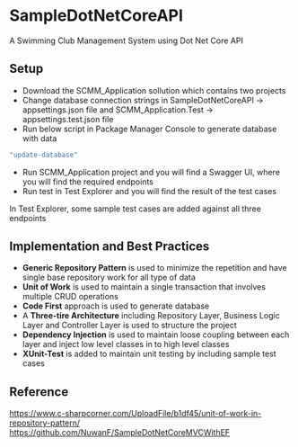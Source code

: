 # SampleDotNetCoreAPI
A Swimming Club Management System using Dot Net Core API

## Setup
* Download the SCMM_Application sollution which contains two projects
* Change database connection strings in SampleDotNetCoreAPI -> appsettings.json file and SCMM_Application.Test -> appsettings.test.json file
* Run below script in Package Manager Console to generate database with data
```bash
"update-database"
```
* Run SCMM_Application project and you will find a Swagger UI, where you will find the required endpoints
* Run test in Test Explorer and you will find the result of the test cases

In Test Explorer, some sample test cases are added against all three endpoints

## Implementation and Best Practices
* **Generic Repository Pattern** is used to minimize the repetition and have single base repository work for all type of data
* **Unit of Work** is used to maintain a single transaction that involves multiple CRUD operations
* **Code First** approach is used to generate database
* A **Three-tire Architecture** including Repository Layer, Business Logic Layer and Controller Layer is used to structure the project
* **Dependency Injection** is used to maintain loose coupling between each layer and inject low level classes in to high level classes
* **XUnit-Test** is added to maintain unit testing by including sample test cases

## Reference
https://www.c-sharpcorner.com/UploadFile/b1df45/unit-of-work-in-repository-pattern/
https://github.com/NuwanF/SampleDotNetCoreMVCWithEF

